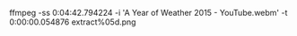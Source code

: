 ffmpeg -ss 0:04:42.794224 -i 'A Year of Weather 2015 - YouTube.webm' -t  0:00:00.054876 extract%05d.png
